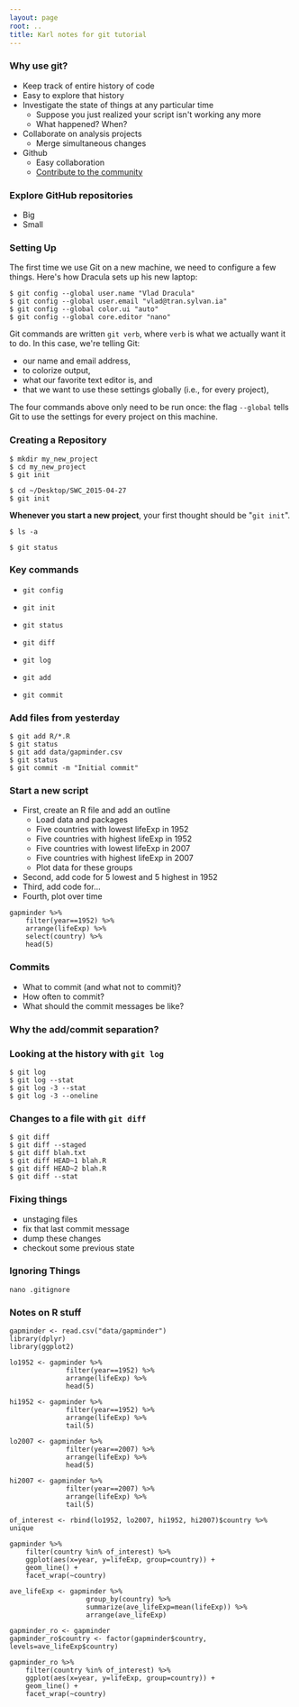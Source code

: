 ```yaml
---
layout: page
root: ..
title: Karl notes for git tutorial
---
```



### Why use git?

- Keep track of entire history of code
- Easy to explore that history
- Investigate the state of things at any particular time
  - Suppose you just realized your script isn't working any more
  - What happened? When?
- Collaborate on analysis projects
  - Merge simultaneous changes
- Github
  - Easy collaboration
  - [Contribute to the community](https://github.com/hadley/ggplot2/pull/1089)


### Explore GitHub repositories

- Big
- Small


###


### Setting Up

The first time we use Git on a new machine,
we need to configure a few things.
Here's how Dracula sets up his new laptop:

~~~ {.bash}
$ git config --global user.name "Vlad Dracula"
$ git config --global user.email "vlad@tran.sylvan.ia"
$ git config --global color.ui "auto"
$ git config --global core.editor "nano"
~~~

Git commands are written `git verb`,
where `verb` is what we actually want it to do.
In this case,
we're telling Git:

*   our name and email address,
*   to colorize output,
*   what our favorite text editor is, and
*   that we want to use these settings globally (i.e., for every project),

The four commands above only need to be run once:
the flag `--global` tells Git to use the settings for every project on this machine.


### Creating a Repository

~~~ {.bash}
$ mkdir my_new_project
$ cd my_new_project
$ git init
~~~


~~~ {.bash}
$ cd ~/Desktop/SWC_2015-04-27
$ git init
~~~

**Whenever you start a new project**, your first thought should be "`git init`".


~~~ {.bash}
$ ls -a
~~~


~~~ {.bash}
$ git status
~~~

### Key commands

- `git config`
- `git init`

- `git status`
- `git diff`
- `git log`

- `git add`
- `git commit`


### Add files from yesterday

~~~ {.bash}
$ git add R/*.R
$ git status
$ git add data/gapminder.csv
$ git status
$ git commit -m "Initial commit"
~~~


### Start a new script

- First, create an R file and add an outline
  - Load data and packages
  - Five countries with lowest lifeExp in 1952
  - Five countries with highest lifeExp in 1952
  - Five countries with lowest lifeExp in 2007
  - Five countries with highest lifeExp in 2007
  - Plot data for these groups
- Second, add code for 5 lowest and 5 highest in 1952
- Third, add code for...
- Fourth, plot over time


~~~ {.r}
gapminder %>%
    filter(year==1952) %>%
    arrange(lifeExp) %>%
    select(country) %>%
    head(5)
~~~


### Commits

- What to commit (and what not to commit)?
- How often to commit?
- What should the commit messages be like?



### Why the add/commit separation?


### Looking at the history with `git log`


~~~ {.bash}
$ git log
$ git log --stat
$ git log -3 --stat
$ git log -3 --oneline
~~~


### Changes to a file with `git diff`

~~~ {.bash}
$ git diff
$ git diff --staged
$ git diff blah.txt
$ git diff HEAD~1 blah.R
$ git diff HEAD~2 blah.R
$ git diff --stat
~~~


### Fixing things

- unstaging files
- fix that last commit message
- dump these changes
- checkout some previous state






### Ignoring Things

~~~ {.bash}
nano .gitignore
~~~


### Notes on R stuff

~~~ {.r}
gapminder <- read.csv("data/gapminder")
library(dplyr)
library(ggplot2)

lo1952 <- gapminder %>%
              filter(year==1952) %>%
              arrange(lifeExp) %>%
              head(5)

hi1952 <- gapminder %>%
              filter(year==1952) %>%
              arrange(lifeExp) %>%
              tail(5)

lo2007 <- gapminder %>%
              filter(year==2007) %>%
              arrange(lifeExp) %>%
              head(5)

hi2007 <- gapminder %>%
              filter(year==2007) %>%
              arrange(lifeExp) %>%
              tail(5)

of_interest <- rbind(lo1952, lo2007, hi1952, hi2007)$country %>% unique

gapminder %>%
    filter(country %in% of_interest) %>%
    ggplot(aes(x=year, y=lifeExp, group=country)) +
    geom_line() +
    facet_wrap(~country)

ave_lifeExp <- gapminder %>%
                   group_by(country) %>%
                   summarize(ave_lifeExp=mean(lifeExp)) %>%
                   arrange(ave_lifeExp)

gapminder_ro <- gapminder
gapminder_ro$country <- factor(gapminder$country, levels=ave_lifeExp$country)

gapminder_ro %>%
    filter(country %in% of_interest) %>%
    ggplot(aes(x=year, y=lifeExp, group=country)) +
    geom_line() +
    facet_wrap(~country)
~~~
